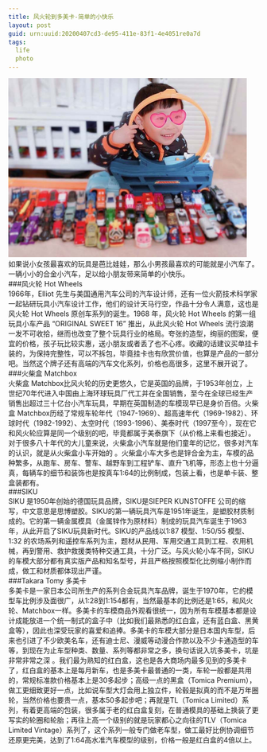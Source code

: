 ```yaml
---
title: 风火轮到多美卡-简单的小快乐
layout: post
guid: urn:uuid:20200407cd3-de95-411e-83f1-4e4051re0a7d
tags:
  life 
  photo
---
```

<img src="/media/files/2020/hotwheel.jpg"  width="480"/><br />
如果说小女孩最喜欢的玩具是芭比娃娃，那么小男孩最喜欢的可能就是小汽车了。一辆小小的合金小汽车，足以给小朋友带来简单的小快乐。<br />
###风火轮 Hot Wheels<br />
1966年，Elliot 先生与美国通用汽车公司的汽车设计师，还有一位火箭技术科学家一起钻研玩具小汽车设计工作，他们的设计天马行空，作品十分令人满意，这也是风火轮 Hot Wheels 原创车系列的诞生。1968 年，风火轮 Hot Wheels 的第一组玩具小车产品 “ORIGINAL SWEET 16” 推出，从此风火轮 Hot Wheels 流行浪潮一发不可收拾，继而也改变了整个玩具行业的格局。夸张的造型，绚丽的图案，便宜的价格，孩子玩比较实惠，送小朋友或者丢了也不心疼。收藏的话建议买单挂卡装的，为保持完整性，可以不拆包，毕竟挂卡也有欣赏价值，也算是产品的一部分吧。当然这个牌子还有高端的汽车文化系列，价格也高很多，这里不展开说了。<br />
###火柴盒 Matchbox<br />
火柴盒 Matchbox比风火轮的历史更悠久，它是英国的品牌，于1953年创立，上世纪70年代进入中国由上海环球玩具厂代工并在全国销售，至今在全球已经生产销售出超过三十亿台小汽车玩具，早期在英国制造的车模现早已是身价百倍。火柴盒 Matchbox历经了常规车轮年代（1947-1969）、超高速年代（1969-1982）、环球时代（1982-1992）、太空时代（1993-1996）、美泰时代（1997至今），现在它和风火轮应算是同一个级别的吧，毕竟都属于美泰旗下（从价格上来看也接近）。对于很多八十年代的大儿童来说，火柴盒小汽车就是他们童年的记忆，很多对汽车的认识，就是从火柴盒小车开始的 。火柴盒小车大多也是锌合金为主，车模的品种繁多，从跑车、房车、警车、越野车到工程铲车、直升飞机等，形态上也十分逼真，每辆车的细节和装饰也是按真车1:64的比例制成，包装上看，也是单卡装、整盒装都有。<br />
###SIKU<br />
SIKU 是1950年创始的德国玩具品牌，SIKU是SIEPER KUNSTOFFE 公司的缩写，中文意思是思博塑胶。SIKU的第一辆玩具汽车是1951年诞生，是塑胶材质制成的。它的第一辆金属模具（金属锌作为原材料）制成的玩具汽车诞生于1963年，从此开启了SIKU玩具新时代。SIKU的产品线以1:87 模型、1:50/55 模型、1:32 的农场系列和遥控车系列为主，题材从民用、军用交通工具到工程、农用机械，再到警用、救护救援类特种交通工具，十分广泛。与风火轮小车不同，SIKU的车模大部分都有真实版产品和知名型号，并且严格按照模型化比例缩小制作而成，做工和材质都体现出严谨。<br /> 
###Takara Tomy 多美卡<br />
多美卡是一家日本公司所生产的系列合金玩具汽车品牌，诞生于1970年，它的模型车比例涉及面很广，从1:28到1:154都有，当然最基本的比例还是1:65，和风火轮、Matchbox一样。多美卡的车模商品外观看很统一，因为所有车模基本都是设计成能放进一个统一制式的盒子中（比如我们最熟悉的红白盒，还有蓝白盒、黑黄盒等），因此也深受玩家的喜爱和追捧。多美卡的车模大部分是日本国内车型，后来也引进了不少欧美名车，还有迪士尼、漫威等动漫合作款以及不少卡通造型的车等，到现在为止车型种类、数量、系列等都非常之多，换句话说入坑多美卡，坑是非常非常之深 。我们最为熟知的红白盒，这也是各大商场内最多见到的多美卡了，红白盒的基本上是每月新车，也是多美卡最普通的一类，车轮一般都是共用的，常规标准款价格基本上是30多起步；高级一点的黑盒（Tomica Premium），做工更细致更好一点，比如说车型大灯会用上独立件，轮毂是拟真的而不是万年圈轮，当然价格也要贵一点，基本50多起步吧；再就是TL（Tomica Limited）系列，有着更高端的包装，很多属于老的红白盒复刻，在普通模具的基础上换装了更写实的轮圈和轮胎；再往上高一个级别的就是玩家都心之向往的TLV（Tomica Limited Vintage）系列了，这个系列一般专门做老车型，做工最好比例协调细节还原更完美，达到了1:64高水准汽车模型的级别，价格一般是红白盒的4倍以上。
<br />
